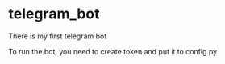 # telegram_bot
There is my first telegram bot

To run the bot, you need to create token and put it to config.py
